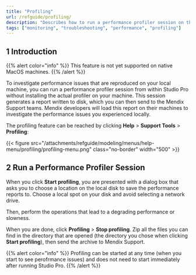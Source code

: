 ```yaml
---
title: "Profiling"
url: /refguide/profiling/
description: "Describes how to run a performance profiler session on the local machine from within Studio-Pro."
tags: ["monitoring", "troubleshooting", "performance", "profiling"]
---
```


## 1 Introduction

{{% alert color="info" %}}
This feature is not yet supported on native MacOS machines.
{{% /alert %}}

To investigate performance issues that are reproduced on your local machine, you can run a performance profiler session from within Studio Pro without installing the actual profiler on your machine. This session generates a report written to disk, which you can then send to the Mendix Support teams. Mendix developers will load this report on their machines to investigate the performance issues you experienced locally. 

The profiling feature can be reached by clicking **Help** > **Support Tools** > **Profiling**:

{{< figure src="/attachments/refguide/modeling/menus/help-menu/profiling/profiling-menu.png" class="no-border" width="500" >}}

## 2 Run a Performance Profiler Session

When you click **Start profiling**, you are presented with a dialog box that asks you to choose a location on the local disk to save the performance reports to. Choose a local spot on your disk and avoid selecting a network drive.

Then, perform the operations that lead to a degrading performance or slowness. 

When you are done, click **Profiling** > **Stop profiling**. Zip all the files you can find in the directory that are opened (the directory you chose when clicking **Start profiling**), then send the archive to Mendix Support.

{{% alert color="info" %}}
Profiling can be started at any time (when you start to see perofrmance issues) and does not need to start immediately after running Studio Pro.
{{% /alert %}}

